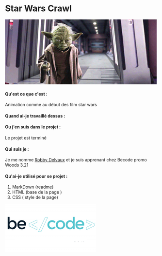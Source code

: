 # Star Wars Crawl


![Star Wars](/assets/yoda.gif)

#### Qu'est ce que c'est :

Animation comme au début des film star wars 

#### Quand ai-je travaillé dessus :



#### Ou j'en suis dans le projet :

Le projet est terminé 

#### Qui suis je :


Je me nomme [Robby Delvaux](https://github.com/Delvaux1986) et je suis apprenant chez Becode promo Woods 3.21


#### Qu'ai-je utilisé pour se projet :

1. MarkDown (readme)
2. HTML (base de la page )
3. CSS ( style de la page)

![Becode](/assets/becode.png)